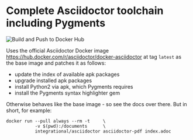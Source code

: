 # Complete Asciidoctor toolchain including Pygments

![Build and Push to Docker Hub](https://github.com/integrational/always-latest-docker-images/actions/workflows/build-tag-push-to-dockerhub.yml/badge.svg)

Uses the official Asciidoctor Docker image https://hub.docker.com/r/asciidoctor/docker-asciidoctor at tag `latest` as the base image and patches it as follows:

- update the index of available apk packages
- upgrade installed apk packages
- install Python2 via apk, which Pygments requires
- install the Pygments syntax highlighter gem

Otherwise behaves like the base image - so see the docs over there. But in short, for example:
```
docker run --pull always --rm -t     \
           -v $(pwd):/documents      \
           integrational/asciidoctor asciidoctor-pdf index.adoc
```
